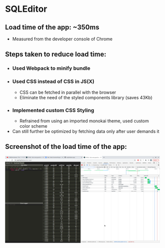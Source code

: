 # SQLEditor 

## Load time of the app: ~350ms
- Measured from the developer console of Chrome

## Steps taken to reduce load time:
- ### Used Webpack to minify bundle
- ### Used CSS instead of CSS in JS(X) 
  - CSS can be fetched in parallel with the browser
  - Eliminate the need of the styled components library (saves 43Kb)
- ### Implemented custom CSS Styling
  - Refrained from using an imported monokai theme, used custom color scheme
- Can still further be optimized by fetching data only after user demands it

## Screenshot of the load time of the app:
![Load Time SS](https://raw.githubusercontent.com/Yug34/atlan-asgn/master/loadTime/load.png)

